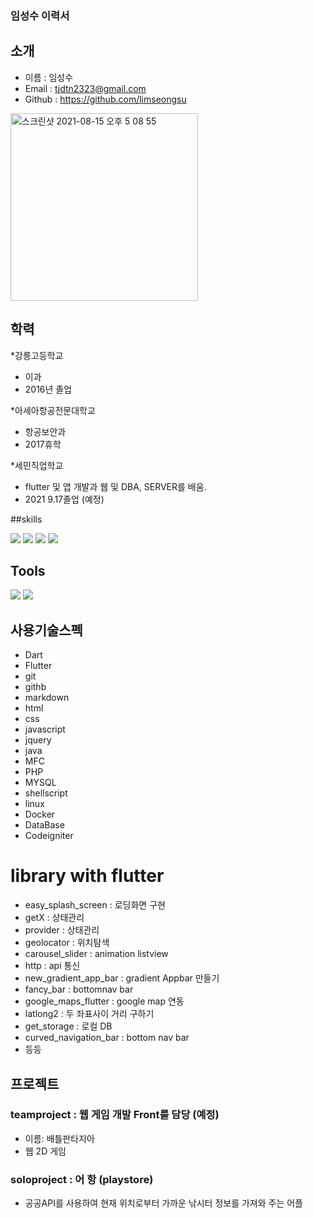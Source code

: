 ### 임성수 이력서

## 소개

* 이름 : 임성수
* Email : tjdtn2323@gmail.com 
* Github : https://github.com/limseongsu
<img width="300" height="300" alt="스크린샷 2021-08-15 오후 5 08 55" src="https://user-images.githubusercontent.com/79133729/129471674-f27a6474-3448-46d1-9764-b3f8fb65786e.png">

## 학력
*강릉고등학교
- 이과 
- 2016년 졸업

*아세아항공전문대학교
- 항공보안과
- 2017휴학
 
*세민직업학교
- flutter 및 앱 개발과 웹 및 DBA, SERVER를 배움.
- 2021 9.17졸업 (예정)
  
##skills
<p>
  <img src="https://img.shields.io/badge/Android-3DDC84?style=flat-square&logo=Android&logoColor=white"/>
  <img src="https://img.shields.io/badge/iOS-000000?style=flat-square&logo=iOS&logoColor=white"/>
  <img src="https://img.shields.io/badge/Flutter-02569B?style=flat-square&logo=Flutter&logoColor=white"/>
  <img src="https://img.shields.io/badge/Java-007396?style=flat-square&logo=Java&logoColor=white"/>

</p>

## Tools
<p>
  <img src="https://img.shields.io/badge/Firebase-FFCA28?style=flat-square&logo=Firebase&logoColor=black"/>
  <img src="https://img.shields.io/badge/Git-F05032?style=flat-square&logo=Git&logoColor=white"/>
</p>

## 사용기술스펙
- Dart
- Flutter
- git
- githb
- markdown
- html
- css
- javascript
- jquery
- java
- MFC
- PHP
- MYSQL
- shellscript
- linux
- Docker
- DataBase
- Codeigniter

# library with flutter
- easy_splash_screen : 로딩화면 구현
- getX : 상태관리
- provider : 상태관리
- geolocator : 위치탐색
- carousel_slider : animation listview
- http : api 통신
- new_gradient_app_bar : gradient Appbar 만들기
- fancy_bar : bottomnav bar 
- google_maps_flutter : google map 연동
- latlong2 : 두 좌표사이 거리 구하기
- get_storage : 로컬 DB
- curved_navigation_bar : bottom nav bar
- 등등


## 프로젝트
### teamproject : 웹 게임 개발 Front를 담당 (예정)
- 이름: 배틀판타지아 
- 웹 2D 게임 
### soloproject : 어 항 (playstore)
- 공공API를 사용하여 현재 위치로부터 가까운 낚시터 정보를 가져와 주는 어플
